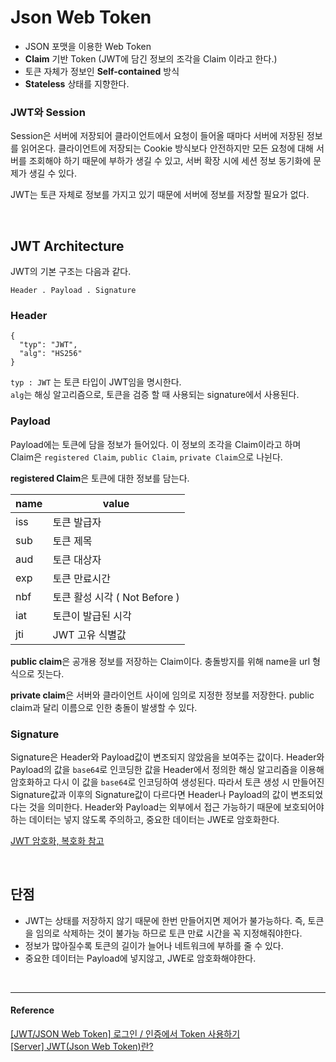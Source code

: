 # Json Web Token 

* JSON 포맷을 이용한 Web Token
* **Claim** 기반 Token (JWT에 담긴 정보의 조각을 Claim 이라고 한다.)
* 토큰 자체가 정보인 **Self-contained** 방식
* **Stateless** 상태를 지향한다.   

### JWT와 Session

Session은 서버에 저장되어 클라이언트에서 요청이 들어올 때마다 서버에 저장된 정보를 읽어온다. 클라이언트에 저장되는 Cookie 방식보다 안전하지만 모든 요청에 대해 서버를 조회해야 하기 때문에 부하가 생길 수 있고, 서버 확장 시에 세션 정보 동기화에 문제가 생길 수 있다.   

JWT는 토큰 자체로 정보를 가지고 있기 때문에 서버에 정보를 저장할 필요가 없다. 

<br/>  

## JWT Architecture

JWT의 기본 구조는 다음과 같다. 
```
Header . Payload . Signature 
```
### Header
```
{
  "typ": "JWT",
  "alg": "HS256"
}
```
`typ : JWT` 는 토큰 타입이 JWT임을 명시한다.   
`alg`는 해싱 알고리즘으로, 토큰을 검증 할 때 사용되는 signature에서 사용된다. 

### Payload
Payload에는 토큰에 담을 정보가 들어있다. 이 정보의 조각을 Claim이라고 하며 Claim은 `registered Claim`, `public Claim`, `private Claim`으로 나뉜다. 

**registered Claim**은 토큰에 대한 정보를 담는다.

| name | value | 
| --- | --- |
| iss | 토큰 발급자 |
| sub | 토큰 제목 | 
| aud | 토큰 대상자 | 
| exp | 토큰 만료시간 | 
| nbf | 토큰 활성 시각 ( Not Before ) |
| iat | 토큰이 발급된 시각 |  
| jti | JWT 고유 식별값 | 

**public claim**은 공개용 정보를 저장하는 Claim이다. 충돌방지를 위해 name을 url 형식으로 짓는다. 

**private claim**은 서버와 클라이언트 사이에 임의로 지정한 정보를 저장한다. public claim과 달리 이름으로 인한 충돌이 발생할 수 있다. 

### Signature

Signature은 Header와 Payload값이 변조되지 않았음을 보여주는 값이다. Header와 Payload의 값을 `base64`로 인코딩한 값을 Header에서 정의한 해싱 알고리즘을 이용해 암호화하고 다시 이 값을 `base64`로 인코딩하여 생성된다. 따라서 토큰 생성 시 만들어진 Signature값과 이후의 Signature값이 다르다면 Header나 Payload의 값이 변조되었다는 것을 의미한다. Header와 Payload는 외부에서 접근 가능하기 때문에 보호되어야 하는 데이터는 넣지 않도록 주의하고, 중요한 데이터는 JWE로 암호화한다. 

[JWT 암호화, 복호화 참고](https://jwt.io/)

<br/>

## 단점
 
* JWT는 상태를 저장하지 않기 때문에 한번 만들어지면 제어가 불가능하다. 즉, 토큰을 임의로 삭제하는 것이 불가능 하므로 토큰 만료 시간을 꼭 지정해줘야한다. 
* 정보가 많아질수록 토큰의 길이가 늘어나 네트워크에 부하를 줄 수 있다. 
* 중요한 데이터는 Payload에 넣지않고, JWE로 암호화해야한다.  





<br/> 

---
#### Reference

[[JWT/JSON Web Token] 로그인 / 인증에서 Token 사용하기](https://sanghaklee.tistory.com/47)  
[[Server] JWT(Json Web Token)란?](https://mangkyu.tistory.com/56)
